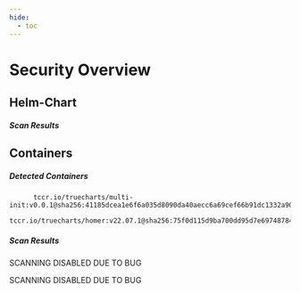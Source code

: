 ```yaml
---
hide:
  - toc
---
```


# Security Overview

<link href="https://truecharts.org/_static/trivy.css" type="text/css" rel="stylesheet" />

## Helm-Chart

##### Scan Results


## Containers

##### Detected Containers

          tccr.io/truecharts/multi-init:v0.0.1@sha256:41185dcea1e6f6a035d8090da40aecc6a69cef66b91dc1332a90c9d22861d367
          tccr.io/truecharts/homer:v22.07.1@sha256:75f0d115d9ba700dd95d7e69748784f543bb4454c93933ce074b4db2abdbbf90

##### Scan Results

SCANNING DISABLED DUE TO BUG

SCANNING DISABLED DUE TO BUG

